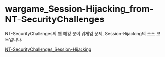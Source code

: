 # wargame_Session-Hijacking_from-NT-SecurityChallenges
NT-SecurityChallenges의 웹 해킹 분야 워게임 문제, Session-Hijacking의 소스 코드입니다.

<a href="https://nicetop.dyhs.kr/wargame/jKjlSRlTU4xphjvP2TRb" target="_blank">NT-SecurityChallenges_Session-Hijacking</a>
